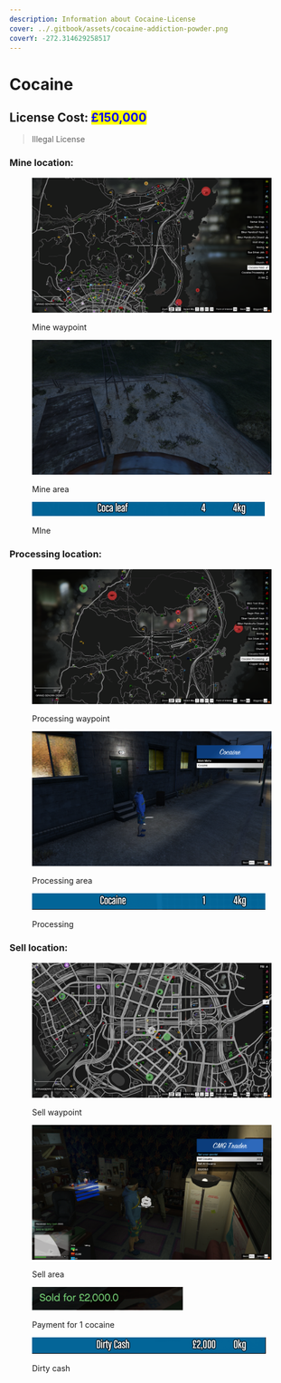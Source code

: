 ```yaml
---
description: Information about Cocaine-License
cover: ../.gitbook/assets/cocaine-addiction-powder.png
coverY: -272.314629258517
---
```


# Cocaine

## License Cost: <mark style="color:blue;">£150,000</mark>

> Illegal License

### Mine location:

<div>

<figure><img src="../.gitbook/assets/Cocaine mine 1.png" alt=""><figcaption><p>Mine waypoint</p></figcaption></figure>

 

<figure><img src="../.gitbook/assets/Cocaine mine 2.png" alt=""><figcaption><p>Mine area</p></figcaption></figure>

</div>

<figure><img src="../.gitbook/assets/Cocaine mine 3.png" alt=""><figcaption><p>MIne</p></figcaption></figure>

### Processing location:

<div>

<figure><img src="../.gitbook/assets/Cocaine processing 1.png" alt=""><figcaption><p>Processing waypoint</p></figcaption></figure>

 

<figure><img src="../.gitbook/assets/Cocaine processing 2.png" alt=""><figcaption><p>Processing area</p></figcaption></figure>

</div>

<figure><img src="../.gitbook/assets/Cocaine processing 3.png" alt=""><figcaption><p>Processing</p></figcaption></figure>

### Sell location:

<div>

<figure><img src="../.gitbook/assets/Cocaine sell 1.png" alt=""><figcaption><p>Sell waypoint</p></figcaption></figure>

 

<figure><img src="../.gitbook/assets/Cocaine sell 2.png" alt=""><figcaption><p>Sell area</p></figcaption></figure>

</div>

<div>

<figure><img src="../.gitbook/assets/Cocaine sell 3.png" alt=""><figcaption><p>Payment for 1 cocaine</p></figcaption></figure>

 

<figure><img src="../.gitbook/assets/Cocaine sell 4.png" alt=""><figcaption><p>Dirty cash</p></figcaption></figure>

</div>
